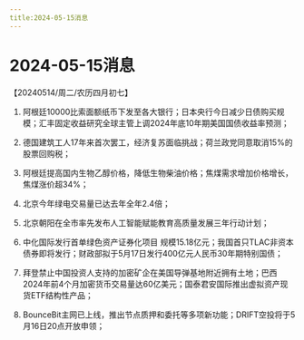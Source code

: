 ```yaml
---
title:2024-05-15消息
---
```

# 2024-05-15消息
【20240514/周二/农历四月初七】

1. 阿根廷10000比索面额纸币下发至各大银行；日本央行今日减少日债购买规模；汇丰固定收益研究全球主管上调2024年底10年期美国国债收益率预测；

2. 德国建筑工人17年来首次罢工，经济复苏面临挑战；荷兰政党同意取消15%的股票回购税；

3. 阿根廷提高国内生物乙醇价格，降低生物柴油价格；焦煤需求增加价格增长，焦煤涨价超34%；

4. 北京今年绿电交易量已达去年全年2.4倍；

5. 北京朝阳在全市率先发布人工智能赋能教育高质量发展三年行动计划；

6. 中化国际发行首单绿色资产证券化项目 规模15.18亿元；我国首只TLAC非资本债券即将发行；财政部拟于5月17日发行400亿元人民币30年期特别国债；

7. 拜登禁止中国投资人支持的加密矿企在美国导弹基地附近拥有土地；巴西2024年前4个月加密货币交易量达60亿美元；国泰君安国际推出虚拟资产现货ETF结构性产品；

8. BounceBit主网已上线，推出节点质押和委托等多项新功能；DRIFT空投将于5月16日20点开放申领；